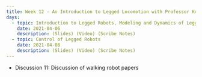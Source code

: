 ```yaml
---
title: Week 12 - An Introduction to Legged Locomotion with Professor Koushil Sreenath
days:
  - topic: Introduction to Legged Robots, Modeling and Dynamics of Legged Robots
    date: 2021-04-06
    description: (Slides) (Video) (Scribe Notes)
  - topic: Control of Legged Robots
    date: 2021-04-08
    description: (Slides) (Video) (Scribe Notes)
---
```


- Discussion 11: Discussion of walking robot papers

